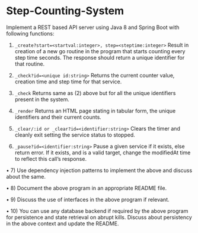 # Step-Counting-System

Implement a REST based API server using Java 8
and Spring Boot with following functions:
1. `_create?start=<startval:integer>, step=<steptime:integer>`
    Result in creation of a new go routine in the program that starts counting every step time seconds. The response should return a unique identifier for that routine.

2. `_check?id=<unique id:string>`
    Returns the current counter value, creation time and step time for that service.

3. `_check`
    Returns same as (2) above but for all the unique identifiers present in the system.

4. `_render`
    Returns an HTML page stating in tabular form, the unique identifiers and their current counts.

5. `_clear/:id or _clear?id=<identifier:string>`
    Clears the timer and cleanly exit setting the service status to stopped.

6. `_pause?id=<identifier:string>`
    Pause a given service if it exists, else return error. If it exists, and is a valid target, change the modifiedAt time to reflect this call’s response.

• 7) Use dependency injection patterns to
implement the above and discuss about the
same.

• 8) Document the above program in an
appropriate README file.

• 9) Discuss the use of interfaces in the above
program if relevant.

• 10) You can use any database backend if
required by the above program for persistence
and state retrieval on abrupt kills. Discuss about
persistency in the above context and update the
README.